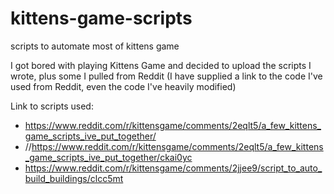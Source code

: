 # kittens-game-scripts
scripts to automate most of kittens game

I got bored with playing Kittens Game and decided to upload the scripts I wrote, plus some I pulled from Reddit (I have supplied a link to the code I've used from Reddit, even the code I've heavily modified)

Link to scripts used: 
- https://www.reddit.com/r/kittensgame/comments/2eqlt5/a_few_kittens_game_scripts_ive_put_together/
- //https://www.reddit.com/r/kittensgame/comments/2eqlt5/a_few_kittens_game_scripts_ive_put_together/ckai0yc
- https://www.reddit.com/r/kittensgame/comments/2jjee9/script_to_auto_build_buildings/clcc5mt
